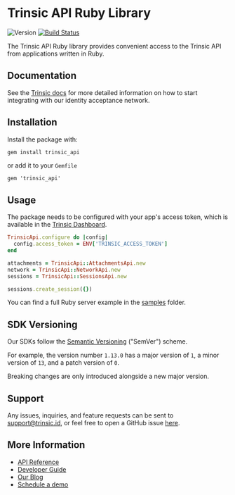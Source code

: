 # Trinsic API Ruby Library

![Version](https://img.shields.io/gem/v/trinsic_api)
[![Build Status](https://github.com/trinsic-id/sdk/actions/workflows/api-ruby-release.yml/badge.svg)](https://github.com/trinsic-id/sdk/actions?query=branch%main)

The Trinsic API Ruby library provides convenient access to the Trinsic API from applications written in Ruby.

## Documentation

See the [Trinsic docs](https://docs.trinsic.id/docs/) for more detailed information on how to start integrating with our identity acceptance network.

## Installation

Install the package with:

```sh
gem install trinsic_api
```

or add it to your `Gemfile`

```
gem 'trinsic_api'
```

## Usage

The package needs to be configured with your app's access token, which is available in the [Trinsic Dashboard](https://dashboard.trinsic.id).

<!-- TODO: add simple usage here -->

```rb
TrinsicApi.configure do |config|
  config.access_token = ENV['TRINSIC_ACCESS_TOKEN']
end

attachments = TrinsicApi::AttachmentsApi.new
network = TrinsicApi::NetworkApi.new
sessions = TrinsicApi::SessionsApi.new

sessions.create_session({})
```

You can find a full Ruby server example in the [samples](https://github.com/trinsic-id/sdk/tree/main/api-ruby/samples) folder.

## SDK Versioning

Our SDKs follow the [Semantic Versioning](https://semver.org) ("SemVer") scheme. 

For example, the version number `1.13.0` has a major version of `1`, a minor version of `13`, and a patch version of `0`.

Breaking changes are only introduced alongside a new major version.

## Support

Any issues, inquiries, and feature requests can be sent to [support@trinsic.id](mailto:support@trinsic.id), or feel free to open a GitHub issue [here](https://github.com/trinsic-id/sdk/issues).

## More Information

- [API Reference](https://docs.trinsic.id/reference)
- [Developer Guide](https://docs.trinsic.id/docs/developer-tools)
- [Our Blog](https://trinsic.id/blog/)
- [Schedule a demo](https://trinsic.id/contact/)
